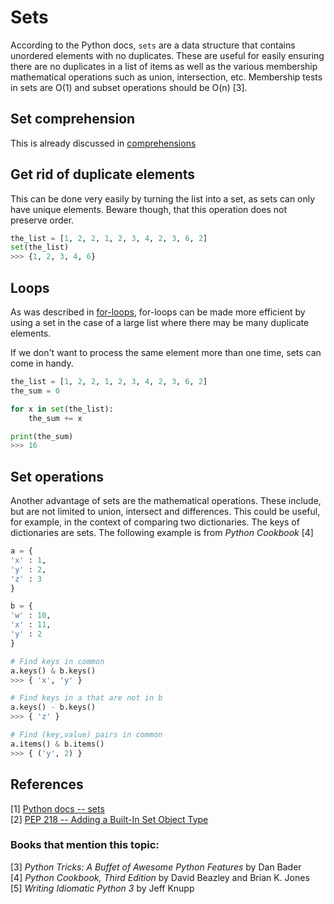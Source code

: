# Sets
According to the Python docs, `sets` are a data structure that contains unordered elements with no duplicates. These are useful for easily ensuring there are no duplicates in a list of items as well as the various membership mathematical operations such as union, intersection, etc. Membership tests in sets are O(1) and subset operations should be O(n) [3].

## Set comprehension
This is already discussed in [comprehensions](comprehensions.md)

## Get rid of duplicate elements
This can be done very easily by turning the list into a set, as sets can only have unique elements. Beware though, that this operation does not preserve order.

```py
the_list = [1, 2, 2, 1, 2, 3, 4, 2, 3, 6, 2]
set(the_list)
>>> {1, 2, 3, 4, 6}
```

## Loops
As was described in [for-loops](forloops.md), for-loops can be made more efficient by using a set in the case of a large list where there may be many duplicate elements. 

If we don't want to process the same element more than one time, sets can come in handy. 

```py
the_list = [1, 2, 2, 1, 2, 3, 4, 2, 3, 6, 2]
the_sum = 0

for x in set(the_list):
    the_sum += x

print(the_sum)
>>> 16

```

## Set operations
Another advantage of sets are the mathematical operations. These include, but are not limited to union, intersect and differences. This could be useful, for example, in the context of comparing two dictionaries. The keys of dictionaries are sets. The following example is from *Python Cookbook* [4]

```py
a = {
'x' : 1,
'y' : 2,
'z' : 3
}

b = {
'w' : 10,
'x' : 11,
'y' : 2
}

# Find keys in common
a.keys() & b.keys()
>>> { 'x', 'y' }

# Find keys in a that are not in b
a.keys() - b.keys()
>>> { 'z' }

# Find (key,value) pairs in common
a.items() & b.items() 
>>> { ('y', 2) }
```

## References
[1] [Python docs -- sets](https://docs.python.org/3/tutorial/datastructures.html#sets)  
[2] [PEP 218 -- Adding a Built-In Set Object Type
](https://www.python.org/dev/peps/pep-0218/)

### Books that mention this topic:
[3] *Python Tricks: A Buffet of Awesome Python Features* by Dan Bader  
[4] *Python Cookbook, Third Edition* by David Beazley and Brian K. Jones  
[5] *Writing Idiomatic Python 3* by Jeff Knupp  

